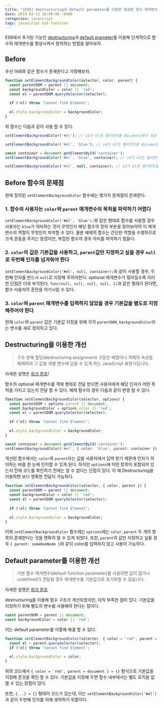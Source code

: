 ```yaml
---
title: "[ES6] destructuring과 default parameter를 이용한 항샹된 함수 매개변수 정의 방법"
date: 2019-03-11 16:00:00 -0400
categories: javascript
tags: javascript es6 function
---
```


ES6에서 추가된 기능인 [destructuring][link-destructuring]과 [default prameter][link-default-parameter]를 이용해 단계적으로 함수의 매개변수를 향상시켜서 정의하는 방법을 알아보자.

## Before

우선 아래와 같은 함수가 존재한다고 가정해보자.

```js
function setElementBackgroundColor(selector, color, parent) {
  const parentDOM = parent || document;
  const backgroundColor = color || 'red';
  const el = parentDOM.querySelector(selector);
  
  if (!el) throw 'Cannot find Element';
  
  el.style.backgroundColor = backgroundColor;
}
```

위 함수는 다음과 같이 사용 할 수 있다.

```js
setElementBackgroundColor('#el'); // id가 el인 엘리먼트를 document에서 찾은 뒤 배경색을 red로 변경

setElementBackgroundColor('#el', 'blue'); // id가 el인 엘리먼트를 document에서 찾은 뒤 배경색을 blue로 변경

const container = document.getElementById('container');
setElementBackgroundColor('#el', 'blue', container); // id가 el인 엘리먼트를 container에서 찾은 뒤 배경색을 blue로 변경

setElementBackgroundColor('#el', null, container); // id가 el인 엘리먼트를 container에서 찾은 뒤 배경색을 red로 변경
```

## Before 함수의 문제점

현재 정의된 ``setElementBackgroundColor`` 함수에는 몇가지 문제점이 존재한다.

### 1. 함수의 사용자는 ``color``와 ``parent`` 매개변수의 목적을 파악하기 어렵다

``setElementBackgroundColor('#el', 'blue');``와 같은 형태로 함수를 사용할 경우 사용자는 ``blue``가 의미하는 것이 무엇인지 해당 함수의 정의 부분을 찾아보아야 이 매개변수의 역할이 무엇인지 파악할 수 있다. 물론 예제의 함수는 간단한 역할을 수행하므로 크게 혼동을 주지는 않겠지만, 복잡한 함수의 경우 의미를 파악하기 힘들다.

### 2. ``color``의 값은 기본값을 사용하고, ``parent``값만 지정하고 싶을 경우 ``null``로 두번째 인자를 넘겨줘야 한다

``setElementBackgroundColor('#el', null, container);``와 같이 사용할 경우, 두번째 인자를 반드시 `null`로 지정해 주어야한다. optional 매개변수가 많아질수록 이러한 단점은 더욱 부각된다. ``func(null, null, null, null, 1)``과 같은 형태가 된다면, 함수 사용자의 혼란을 야기시킬 수 있다.

### 3. `color`와 `parent` 매개변수를 입력하지 않았을 경우 기본값을 별도로 지정해주어야 한다

현재 `color`와 `parent` 값은 기본값 지정을 위해 각각 `parentDOM`, `backgroundColor`라는 변수를 새로 정의하고 있다.

## Destructuring을 이용한 개선

> 구조 분해 할당(destructuring assignment) 구문은 배열이나 객체의 속성을 해체하여 그 값을 개별 변수에 담을 수 있게 하는 JavaScript 표현식입니다.

자세한 설명은 [링크 참조][link-destructuring]!

함수의 optional 매개변수를 객체 형태로 전달 받으면 사용자에게 해당 인자가 어떤 목적을 가지고 있는지 전달 할 수 있다.
예제 함수의 경우 다음과 같이 변경 할 수 있다.

```js
function setElementBackgroundColor(selector, options) {
  const parentDOM = options.parent || document;
  const backgroundColor = options.color || 'red';
  const el = parentDOM.querySelector(selector);
  
  if (!el) throw 'Cannot find Element';
  
  el.style.backgroundColor = backgroundColor;
}

const container = document.getElementById('container');
setElementBackgroundColor('#el', { color: 'blue', parent: container });
```

개선된 함수에서는 `color`와 `parent`라는 값을 사용처에서 입력 받기 때문에 인자가 의미하는 바를 한 눈에 인지할 수 있게 된다.
하지만 `options`에 어떤 항목이 포함되어 있는지 전체 코드를 확인하기 전에는 알 수 없다는 단점이 있다. 이 때 Destructuring을 이용하면 보다 명확한 전달이 가능하다.

```js
function setElementBackgroundColor(selector, { color, parent }) {
  const parentDOM = parent || document;
  const backgroundColor = color || 'red';
  const el = parentDOM.querySelector(selector);
  
  if (!el) throw 'Cannot find Element';
  
  el.style.backgroundColor = backgroundColor;
}
```

이제 `setElementBackgroundColor` 함수에는 `options`에는 `color`, `parent` 두 개의 항목이 존재한다는 것을 명확히 알 수 있게 되었다.
또한, `parent`의 값만 지정하고 싶을 경우 `{ parent: someDomNode }`와 같이 color를 입력하지 않고 사용이 가능하다.

## Default parameter를 이용한 개선

> 기본 함수 매개변수(default function parameter)를 사용하면 값이 없거나 undefined가 전달될 경우 매개변수를 기본값으로 초기화할 수 있습니다.

자세한 설명은 [링크 참조][link-default-parameter]

destructuring을 이용해 함수 구조가 개선되었지만, 아직 부족한 점이 있다. 기본값을 지정하기 위해 별도의 변수를 사용해야 한다는 점이다.

```js
const parentDOM = parent || document;
const backgroundColor = color || 'red';
```

이는 default parameter를 이욯해 해결 할 수 있다.

```js
function setElementBackgroundColor(selector, { color = 'red', parent = document } = {}) {
  const el = parent.querySelector(selector);
  if (!el) throw 'Cannot find Element';
  
  el.style.backgroundColor = color;
}
```

위의 코드에서 `{ color = 'red', parent = document } = {}` 형식으로 기본값을 지정해 준것을 확인 할 수 있다.
기본값을 지정해 두면 함수 내부에서는 별도 로직을 없앨 수 있는 장점이 있다.

또한, `{...} = {}` 형태의 코드가 있는데, 이는 `setElementBackgroundColor('#el')`과 같이 두번째 인자를 아예 생략하기 위함이다.

[link-destructuring]: https://developer.mozilla.org/ko/docs/Web/JavaScript/Reference/Operators/Destructuring_assignment
[link-default-parameter]: https://developer.mozilla.org/ko/docs/Web/JavaScript/Reference/Functions/Default_parameters